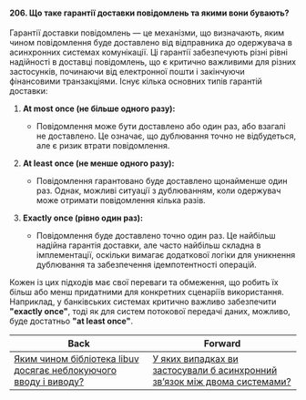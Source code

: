 #### 206. Що таке гарантії доставки повідомлень та якими вони бувають?

Гарантії доставки повідомлень — це механізми, що визначають, яким чином повідомлення буде доставлено від відправника до одержувача в асинхронних системах комунікації. Ці гарантії забезпечують різні рівні надійності в доставці повідомлень, що є критично важливими для різних застосунків, починаючи від електронної пошти і закінчуючи фінансовими транзакціями. Існує кілька основних типів гарантій доставки:

1. **At most once (не більше одного разу):**
   - Повідомлення може бути доставлено або один раз, або взагалі не доставлено. Це означає, що дублювання точно не відбудеться, але є ризик втрати повідомлення.

2. **At least once (не менше одного разу):**
   - Повідомлення гарантовано буде доставлено щонайменше один раз. Однак, можливі ситуації з дублюванням, коли одержувач може отримати повідомлення кілька разів.

3. **Exactly once (рівно один раз):**
   - Повідомлення буде доставлено точно один раз. Це найбільш надійна гарантія доставки, але часто найбільш складна в імплементації, оскільки вимагає додаткової логіки для уникнення дублювання та забезпечення ідемпотентності операцій.

Кожен із цих підходів має свої переваги та обмеження, що робить їх більш або менш придатними для конкретних сценаріїв використання. Наприклад, у банківських системах критично важливо забезпечити **"exactly once"**, тоді як для систем потокової передачі даних, можливо, буде достатньо **"at least once"**.

| Back | Forward |
|---|---|
| [Яким чином бібліотека libuv досягає неблокуючого вводу і виводу?](/ua/senior/nodejs/how-does-the-library-libuv-achieve-nonblocking-input-and-output.md)  | [У яких випадках ви застосували б асинхронний зв’язок між двома системами?](/ua/senior/nodejs/when-would-you-apply-an-asynchronous-connection-between-two-systems.md) |